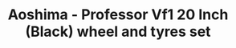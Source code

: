 ---
layout: product
title: "Aoshima - Professor Vf1 20 Inch (Black) wheel and tyres set"
price: "TBA" 
desc: "N/A"
img_path: "/assets/img/AO49563.jpg"
brand: "N/A"
available: false
special_offer: false
new: false
soon: false
cat: "010000"
subcat: "013700"
subsubcat: "0N/A"
sifra: "AO49563"
popular: true
---